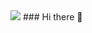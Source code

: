 <img src="https://github.com/danmcgrath10/danmcgrath10/assets/127457855/4a38c762-d1c5-4ade-b1f9-c3f8f7d20ee3" />
### Hi there 👋

<!--
**danmcgrath10/danmcgrath10** is a ✨ _special_ ✨ repository because its `README.md` (this file) appears on your GitHub profile.

Here are some ideas to get you started:

- 🔭 I’m currently working on ...
- 🌱 I’m currently learning ...
- 👯 I’m looking to collaborate on ...
- 🤔 I’m looking for help with ...
- 💬 Ask me about ...
- 📫 How to reach me: ...
- 😄 Pronouns: ...
- ⚡ Fun fact: ...
-->
